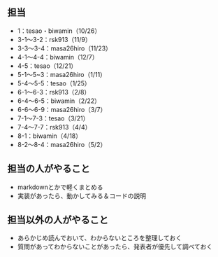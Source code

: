 ## 担当
* 1：tesao・biwamin（10/26）
* 3-1～3-2：rsk913（11/9）
* 3-3～3-4：masa26hiro（11/23）
* 4-1～4-4：biwamin（12/7）
* 4-5：tesao（12/21）
* 5-1～5~3：masa26hiro（1/11）
* 5-4～5-5：tesao（1/25）
* 6-1～6-3：rsk913（2/8）
* 6-4～6-5：biwamin（2/22）
* 6-6～6-9：masa26hiro（3/7）
* 7-1～7-3：tesao（3/21）
* 7-4～7-7：rsk913（4/4）
* 8-1：biwamin（4/18）
* 8-2～8-4：masa26hiro（5/2）

## 担当の人がやること
* markdownとかで軽くまとめる
* 実装があったら、動かしてみる＆コードの説明

## 担当以外の人がやること
* あらかじめ読んでおいて、わからないところを整理しておく
* 質問があってわからないことがあったら、発表者が優先して調べておく